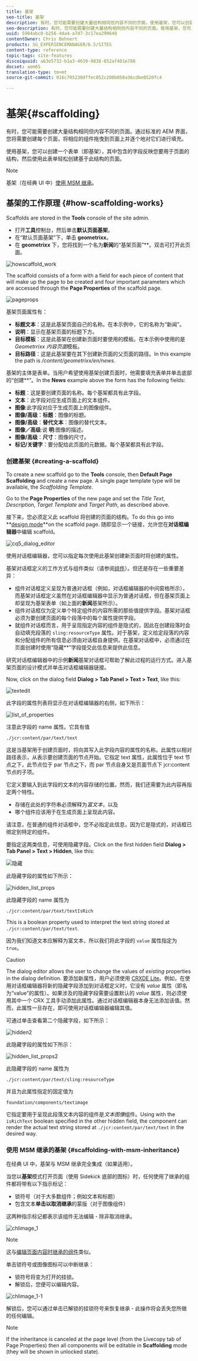 ```yaml
---
title: 基架
seo-title: 基架
description: 有时，您可能需要创建大量结构相同但内容不同的页面。使用基架，您可以创建一个表单（即基架），其中包含的字段反映您要用于页面的结构，然后使用此表单轻松创建基于此结构的页面。
seo-description: 有时，您可能需要创建大量结构相同但内容不同的页面。使用基架，您可以创建一个表单（即基架），其中包含的字段反映您要用于页面的结构，然后使用此表单轻松创建基于此结构的页面。
uuid: 5904abc0-b256-4da4-a7d7-3c17ea299648
contentOwner: Chris Bohnert
products: SG_EXPERIENCEMANAGER/6.5/SITES
content-type: reference
topic-tags: site-features
discoiquuid: a63e5732-b1a3-4639-9838-652af401e788
docset: aem65
translation-type: tm+mt
source-git-commit: 016c705230dffec052c200b058a36cdbe0520fc4

---
```



# 基架{#scaffolding}

有时，您可能需要创建大量结构相同但内容不同的页面。通过标准的 AEM 界面，您将需要创建每个页面，将相应的组件拖曳到页面上并逐个地对它们进行填充。

使用基架，您可以创建一个表单（即基架），其中包含的字段反映您要用于页面的结构，然后使用此表单轻松创建基于此结构的页面。

>[!NOTE]
>
>基架（在经典 UI 中）[使用 MSM 继承](#scaffolding-with-msm-inheritance)。

## 基架的工作原理 {#how-scaffolding-works}

Scaffolds are stored in the **Tools** console of the site admin.

* 打开&#x200B;**工具**&#x200B;控制台，然后单击&#x200B;**默认页面基架**。
* 在“默认页面基架”下，单击 **geometrixx**。
* 在 **geometrixx** 下，您将找到一个名为&#x200B;**新闻**&#x200B;的“基架页面”**。双击可打开此页面。

![howscaffold_work](assets/howscaffolds_work.png)

The scaffold consists of a form with a field for each piece of content that will make up the page to be created and four important parameters which are accessed through the **Page Properties** of the scaffold page.

![pageprops](assets/pageprops.png)

基架页面属性有：

* **标题文本**：这是此基架页面自己的名称。在本示例中，它的名称为“新闻”。
* **说明**：显示在基架页面的标题下方。
* **目标模板**：这是此基架在创建新页面时要使用的模板。在本示例中使用的是 *Geometrrixx 内容页面*&#x200B;模板。
* **目标路径**：这是此基架要在其下创建新页面的父页面的路径。In this example the path is */content/geometrixx/en/news*.

基架的主体是表单。当用户希望使用基架创建页面时，他需要填充表单并单击底部的“创建&#x200B;**”。In the **News** example above the form has the following fields:

* **标题**：这是要创建页面的名称。每个基架都具有此字段。
* **文本**：此字段对应生成页面上的文本组件。
* **图像**:此字段对应于生成页面上的图像组件。
* **图像/高级**：**标题**：图像的标题。
* **图像/高级**：**替代文本**：图像的替代文本。
* **图像／高级**:说 **明**:图像的描述。
* **图像/高级**：**尺寸**：图像的尺寸。
* **标记/关键字**：要分配给此页面的元数据。每个基架都具有此字段。

### 创建基架 {#creating-a-scaffold}

To create a new scaffold go to the **Tools** console, then **Default Page Scaffolding** and create a new page. A single page template type will be available, the *Scaffolding Template.*

Go to the **Page Properties** of the new page and set the *Title Text*, *Description*, *Target Template* and *Target Path*, as described above.

接下来，您必须定义此 scaffold 将创建的页面的结构。To do this go into **[design mode](/help/sites-authoring/page-authoring.md#sidekick)**on the scaffold page. 随即显示一个链接，允许您在&#x200B;**对话框编辑器**中编辑 scaffold。

![cq5_dialog_editor](assets/cq5_dialog_editor.png)

使用对话框编辑器，您可以指定每次使用此基架创建新页面时将创建的属性。

基架对话框定义的工作方式与组件类似（请参阅[组件](/help/sites-developing/components.md)）。但还是存在一些重要差异：

* 组件对话框定义呈现为普通对话框（例如，对话框编辑器的中间窗格所示），而基架对话框定义虽然在对话框编辑器中显示为普通对话框，但在基架页面上却呈现为基架表单（如上面的&#x200B;**新闻**&#x200B;基架所示）。
* 组件对话框仅为定义单个特定组件的内容所需的那些值提供字段。基架对话框必须为要创建页面的每个段落中的每个属性提供字段。
* 就组件对话框而言，用于呈现指定内容的组件是隐式的，因此在创建段落时会自动填充段落的 `sling:resourceType` 属性。对于基架，定义给定段落的内容和分配组件的所有信息必须由对话框自身提供。在基架对话框中，必须通过在页面创建时使用“隐藏&#x200B;**”字段提交此信息来提供此信息。

研究对话框编辑器中的示例&#x200B;**新闻**&#x200B;基架对话框可帮助了解此过程的运行方式。进入基架页面的设计模式并单击对话框编辑器链接。

Now, click on the dialog field **Dialog > Tab Panel > Text > Text**, like this:

![textedit](assets/textedit.png)

此字段的属性列表将显示在对话框编辑器的右侧，如下所示：

![list_of_properties](assets/list_of_properties.png)

注意此字段的 name 属性。它具有值

`./jcr:content/par/text/text`

这是当基架用于创建页面时，将向其写入此字段内容的属性的名称。此属性以相对路径表示，从表示要创建页面的节点开始。它指定 text 属性，此属性位于 text 节点之下，此节点位于 par 节点之下，而 par 节点自身又是页面节点下 jcr:content 节点的子项。

它定义要输入到此字段的文本的内容存储的位置。然而，我们还需要为此内容再指定两个特性。

* 存储在此处的字符串必须解释为&#x200B;*富文本*，以及
* 哪个组件应该用于在生成页面上呈现此内容。

请注意，在普通的组件对话框中，您不必指定此信息，因为它是隐式的，对话框已绑定到特定的组件。

要指定这两类信息，可使用隐藏字段。Click on the first hidden field **Dialog > Tab Panel > Text > Hidden**, like this:

![隐藏](assets/hidden.png)

此隐藏字段的属性如下所示：

![hidden_list_props](assets/hidden_list_props.png)

此隐藏字段的 name 属性为

`./jcr:content/par/text/textIsRich`

This is a boolean property used to interpret the text string stored at `./jcr:content/par/text/text`.

因为我们知道文本应解释为富文本，所以我们将此字段的 `value` 属性指定为 `true`。

>[!CAUTION]
>
>The dialog editor allows the user to change the values of *existing* properties in the dialog definition. 要添加新属性，用户必须使用 [CRXDE Lite](/help/sites-developing/developing-with-crxde-lite.md)。例如，在使用对话框编辑器将新的隐藏字段添加到对话框定义时，它没有 *value* 属性（即名为“value”的属性）。如果涉及的隐藏字段需要设置默认的 *value* 属性，则必须使用其中一个 CRX 工具手动添加此属性。通过对话框编辑器本身无法添加该值。然而，此属性一旦存在，即可使用对话框编辑器编辑其值。

可通过单击查看第二个隐藏字段，如下所示：

![hidden2](assets/hidden2.png)

此隐藏字段的属性如下所示：

![hidden_list_props2](assets/hidden_list_props2.png)

此隐藏字段的 name 属性为

`./jcr:content/par/text/sling:resourceType`

并且为此属性指定的固定值为

`foundation/components/textimage`

它指定要用于呈现此段落文本内容的组件是&#x200B;*文本图像*&#x200B;组件。Using with the `isRichText` boolean specified in the other hidden field, the component can render the actual text string stored at `./jcr:content/par/text/text` in the desired way.

### 使用 MSM 继承的基架 {#scaffolding-with-msm-inheritance}

在经典 UI 中，基架与 MSM 继承完全集成（如果适用）。

当您以&#x200B;**基架**&#x200B;模式打开页面（使用 Sidekick 底部的图标）时，任何使用了继承的组件都将带有以下指示标记：

* 锁符号（对于大多数组件；例如文本和标题）
* 包含文本&#x200B;**单击以取消继承**&#x200B;的蒙版（对于图像组件）

这两种指示标记都表示该组件无法编辑 - 除非取消继承。

![chlimage_1](assets/chlimage_1.jpeg)

>[!NOTE]
>
>这与[编辑页面内容时继承的组件](/help/sites-authoring/editing-content.md#inheritedcomponentsclassicui)类似。

单击锁符号或图像图标可以中断继承：

* 锁符号将变为打开的挂锁。
* 解锁后，您便可以编辑内容。

![chlimage_1-1](assets/chlimage_1-1.jpeg)

解锁后，您可以通过单击已解锁的挂锁符号来恢复继承 - 此操作将会丢失您所做的任何编辑。

>[!NOTE]
>
>If the inheritance is canceled at the page level (from the Livecopy tab of Page Properties) then all components will be editable in **Scaffolding** mode (they will be shown in unlocked state).
